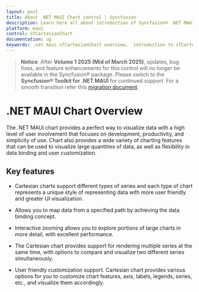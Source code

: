 ```yaml
---
layout: post
title: About .NET MAUI Chart control | Syncfusion
description: Learn here all about introduction of Syncfusion® .NET MAUI Chart (SfCartesianChart) control with key features and more.
platform: maui
control: SfCartesianChart
documentation: ug
keywords: .net maui sfCartesianChart overview,  introduction to sfCartesianChart in .net maui, exploring sfCartesianChart in .net maui.
---
```


> **Notice**: After **Volume 1 2025 (Mid of March 2025)**, updates, bug fixes, and feature enhancements for this control will no longer be available in the Syncfusion® package. Please switch to the **Syncfusion® Toolkit for .NET MAUI** for continued support. For a smooth transition refer this [migration document](https://help.syncfusion.com/maui-toolkit/migration).

# .NET MAUI Chart Overview

The .NET MAUI chart provides a perfect way to visualize data with a high level of user involvement that focuses on development, productivity, and simplicity of use. Chart also provides a wide variety of charting features that can be used to visualize large quantities of data, as well as flexibility in data binding and user customization.

## Key features

* Cartesian charts support different types of series and each type of chart represents a unique style of representing data with more user friendly and greater UI visualization.

* Allows you to map data from a specified path by achieving the data binding concept.

* Interactive zooming allows you to explore portions of large charts in more detail, with excellent performance.

* The Cartesian chart provides support for rendering multiple series at the same time, with options to compare and visualize two different series simultaneously.

* User friendly customization support. Cartesian chart provides various options for you to customize chart features, axis, labels, legends, series, etc., and visualize them accordingly.
